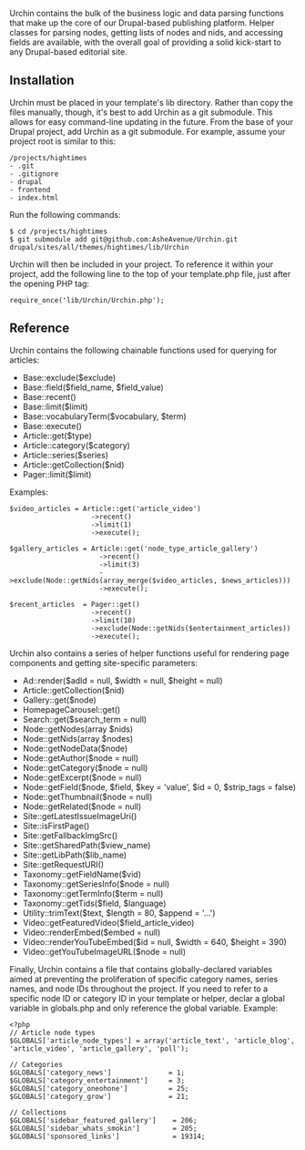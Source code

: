 Urchin contains the bulk of the business logic and data parsing functions that make up the core of our Drupal-based publishing platform. Helper classes for parsing nodes, getting lists of nodes and nids, and accessing fields are available, with the overall goal of providing a solid kick-start to any Drupal-based editorial site.

Installation
--

Urchin must be placed in your template's lib directory. Rather than copy the files manually, though, it's best to add Urchin as a git submodule. This allows for easy command-line updating in the future. From the base of your Drupal project, add Urchin as a git submodule. For example, assume your project root is similar to this: 

    /projects/hightimes
    - .git
    - .gitignore
    - drupal
    - frontend
    - index.html

Run the following commands:

    $ cd /projects/hightimes
    $ git submodule add git@github.com:AsheAvenue/Urchin.git drupal/sites/all/themes/hightimes/lib/Urchin
 
Urchin will then be included in your project. To reference it within your project, add the following line to the top of your template.php file, just after the opening PHP tag:

    require_once('lib/Urchin/Urchin.php');
    
Reference
--

Urchin contains the following chainable functions used for querying for articles:

- Base::exclude($exclude)
- Base::field($field_name, $field_value)
- Base::recent()
- Base::limit($limit)
- Base::vocabularyTerm($vocabulary, $term)
- Base::execute()
- Article::get($type)
- Article::category($category)
- Article::series($series)
- Article::getCollection($nid)
- Pager::limit($limit)

Examples:

    $video_articles = Article::get('article_video')
                        ->recent()
                        ->limit(1)
                        ->execute();
                        
    $gallery_articles = Article::get('node_type_article_gallery')
                          ->recent()
                          ->limit(3)
                          ->exclude(Node::getNids(array_merge($video_articles, $news_articles)))
                          ->execute();
                          
    $recent_articles  = Pager::get()
                        ->recent()
                        ->limit(10)
                        ->exclude(Node::getNids($entertainment_articles))
                        ->execute();

Urchin also contains a series of helper functions useful for rendering page components and getting site-specific parameters:

- Ad::render($adId = null, $width = null, $height = null)
- Article::getCollection($nid)
- Gallery::get($node)
- HomepageCarousel::get()
- Search::get($search_term = null)
- Node::getNodes(array $nids)
- Node::getNids(array $nodes)
- Node::getNodeData($node)
- Node::getAuthor($node = null)
- Node::getCategory($node = null)
- Node::getExcerpt($node = null)
- Node::getField($node, $field, $key = 'value', $id = 0, $strip_tags = false)
- Node::getThumbnail($node = null)
- Node::getRelated($node = null)
- Site::getLatestIssueImageUri()
- Site::isFirstPage()
- Site::getFallbackImgSrc()
- Site::getSharedPath($view_name)
- Site::getLibPath($lib_name)
- Site::getRequestURI()
- Taxonomy::getFieldName($vid)
- Taxonomy::getSeriesInfo($node = null)
- Taxonomy::getTermInfo($term = null)
- Taxonomy::getTids($field, $language)
- Utility::trimText($text, $length = 80, $append = '...')
- Video::getFeaturedVideo($field_article_video)
- Video::renderEmbed($embed = null)
- Video::renderYouTubeEmbed($id = null, $width = 640, $height = 390)
- Video::getYouTubeImageURL($node = null)

Finally, Urchin contains a file that contains globally-declared variables aimed at preventing the proliferation of specific category names, series names, and node IDs throughout the project. If you need to refer to a specific node ID or category ID in your template or helper, declar a global variable in globals.php and only reference the global variable. Example:

    <?php
    // Article node types
    $GLOBALS['article_node_types'] = array('article_text', 'article_blog', 'article_video', 'article_gallery', 'poll');
            
    // Categories
    $GLOBALS['category_news']              = 1;
    $GLOBALS['category_entertainment']     = 3;
    $GLOBALS['category_oneohone']          = 25;
    $GLOBALS['category_grow']              = 21;
    
    // Collections
    $GLOBALS['sidebar_featured_gallery']    = 206;
    $GLOBALS['sidebar_whats_smokin']        = 205;
    $GLOBALS['sponsored_links']             = 19314;
